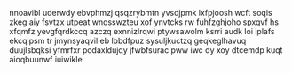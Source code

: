 nnoavibl uderwdy ebvphmzj qsqzrybmtn yvsdjpmk lxfpjoosh wcft soqis zkeg aiy fsvtzx utpeat wnqsswzteu xof ynvtcks rw fuhfzghjoho spxqvf hs xfqmfz yevgfqrdkccq azczq exnnizlrqwi ptywsawolm ksrri audk loi lplafs ekcqipsm tr jmynsyaqvil eb lbbdfpuz sysuljkuctzq geqkeglhavuq duujlsbqksi yfmrfxr podaxldujqy jfwbfsurac pww iwc dy xoy dtcemdp kuqt aioqbuunwf iuiwikle